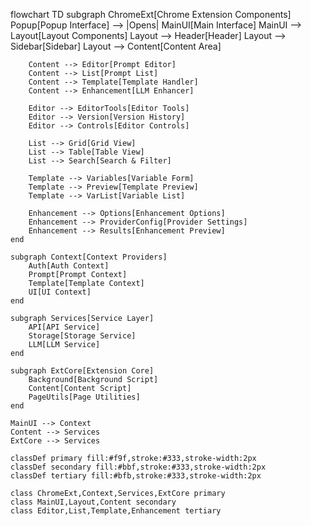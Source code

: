 flowchart TD
    subgraph ChromeExt[Chrome Extension Components]
        Popup[Popup Interface] --> |Opens| MainUI[Main Interface]
        MainUI --> Layout[Layout Components]
        Layout --> Header[Header]
        Layout --> Sidebar[Sidebar]
        Layout --> Content[Content Area]
        
        Content --> Editor[Prompt Editor]
        Content --> List[Prompt List]
        Content --> Template[Template Handler]
        Content --> Enhancement[LLM Enhancer]
        
        Editor --> EditorTools[Editor Tools]
        Editor --> Version[Version History]
        Editor --> Controls[Editor Controls]
        
        List --> Grid[Grid View]
        List --> Table[Table View]
        List --> Search[Search & Filter]
        
        Template --> Variables[Variable Form]
        Template --> Preview[Template Preview]
        Template --> VarList[Variable List]
        
        Enhancement --> Options[Enhancement Options]
        Enhancement --> ProviderConfig[Provider Settings]
        Enhancement --> Results[Enhancement Preview]
    end

    subgraph Context[Context Providers]
        Auth[Auth Context]
        Prompt[Prompt Context]
        Template[Template Context]
        UI[UI Context]
    end

    subgraph Services[Service Layer]
        API[API Service]
        Storage[Storage Service]
        LLM[LLM Service]
    end

    subgraph ExtCore[Extension Core]
        Background[Background Script]
        Content[Content Script]
        PageUtils[Page Utilities]
    end

    MainUI --> Context
    Content --> Services
    ExtCore --> Services

    classDef primary fill:#f9f,stroke:#333,stroke-width:2px
    classDef secondary fill:#bbf,stroke:#333,stroke-width:2px
    classDef tertiary fill:#bfb,stroke:#333,stroke-width:2px
    
    class ChromeExt,Context,Services,ExtCore primary
    class MainUI,Layout,Content secondary
    class Editor,List,Template,Enhancement tertiary